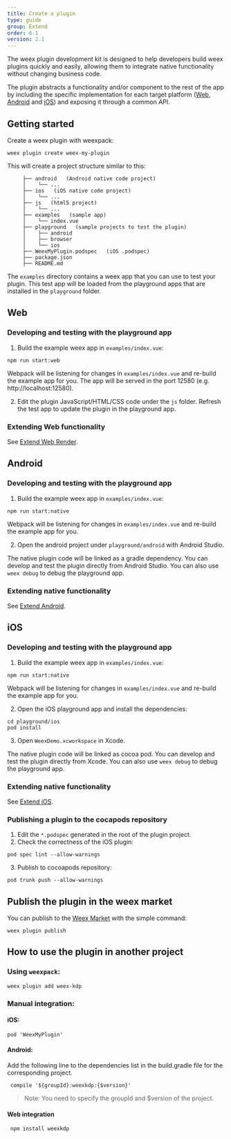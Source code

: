 ```yaml
---
title: Create a plugin
type: guide
group: Extend
order: 6.1
version: 2.1
---
```


<!-- toc -->

The weex plugin development kit is designed to help developers build weex plugins quickly and easily, allowing them to integrate native functionality without changing business code.

The plugin abstracts a functionality and/or component to the rest of the app by including the specific implementation for each target platform ([Web](#web), [Android](#android) and [iOS](#ios)) and exposing it through a common API.

## Getting started

Create a weex plugin with weexpack:
```
weex plugin create weex-my-plugin
```
This will create a project structure similar to this:
```
     ├── android   (Android native code project)
     │    └── ...
     ├── ios   (iOS native code project)
     │    └── ...
     ├── js   (html5 project)
     │    └── ...
     ├── examples   (sample app)
     │    └── index.vue
     ├── playground   (sample projects to test the plugin)
     │    ├── android
     │    ├── browser
     │    └── ios
     ├── WeexMyPlugin.podspec   (iOS .podspec)
     ├── package.json
     ├── README.md
  ```

The `examples` directory contains a weex app that you can use to test your plugin. This test app will be loaded from the playground apps that are installed in the `playground` folder.

## Web

### Developing and testing with the playground app
1. Build the example weex app in `examples/index.vue`:
  ```
  npm run start:web
  ```
  Webpack will be listening for changes in `examples/index.vue` and re-build the example app for you. The app will be served in the port 12580 (e.g. http://localhost:12580).

2. Edit the plugin JavaScript/HTML/CSS code under the `js` folder. Refresh the test app to update the plugin in the playground app.

### Extending Web functionality
See [Extend Web Render](./extend-web-render.html).

## Android

### Developing and testing with the playground app
1. Build the example weex app in `examples/index.vue`:
  ```
  npm run start:native
  ```
  Webpack will be listening for changes in `examples/index.vue` and re-build the example app for you.

2. Open the android project under `playground/android` with Android Studio.

  The native plugin code will be linked as a gradle dependency. You can develop and test the plugin directly from Android Studio. You can also use `weex debug` to debug the playground app.

### Extending native functionality
See [Extend Android](./extend-android.html).

## iOS

### Developing and testing with the playground app
1. Build the example weex app in `examples/index.vue`:
  ```
  npm run start:native
  ```
  Webpack will be listening for changes in `examples/index.vue` and re-build the example app for you.

2. Open the iOS playground app and install the dependencies:
  ```
  cd playground/ios
  pod install
  ```
3. Open `WeexDemo.xcworkspace` in Xcode.

  The native plugin code will be linked as cocoa pod. You can develop and test the plugin directly from Xcode. You can also use `weex debug` to debug the playground app.

### Extending native functionality
See [Extend iOS](./extend-ios.html).

### Publishing a plugin to the cocapods repository
1. Edit the `*.podspec` generated in the root of the plugin project.
2. Check the correctness of the iOS plugin:
  ```
  pod spec lint --allow-warnings
  ```
3. Publish to cocoapods repository:
  ```
  pod trunk push --allow-warnings
  ```

## Publish the plugin in the weex market
You can publish to the [Weex Market](https://market.dotwe.org/) with the simple command:
```
weex plugin publish
```

## How to use the plugin in another project

### Using `weexpack`:
```
weex plugin add weex-kdp
```

### Manual integration:
#### iOS:
```
pod 'WeexMyPlugin'
```

#### Android:
Add the following line to the dependencies list in the build.gradle file for the corresponding project.
```
 compile '${groupId}:weexkdp:{$version}'
```
> Note: You need to specify the groupId and $version of the project.

#### Web integration
```
 npm install weexkdp
```
